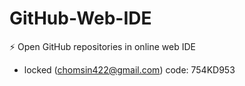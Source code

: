 # GitHub-Web-IDE
⚡ Open GitHub repositories in online web IDE
- locked (chomsin422@gmail.com) code: 754KD953